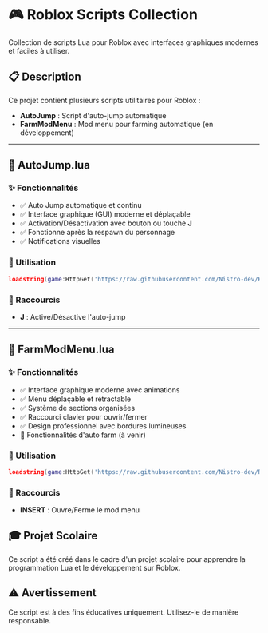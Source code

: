 # 🎮 Roblox Scripts Collection

Collection de scripts Lua pour Roblox avec interfaces graphiques modernes et faciles à utiliser.

## 📋 Description

Ce projet contient plusieurs scripts utilitaires pour Roblox :
- **AutoJump** : Script d'auto-jump automatique
- **FarmModMenu** : Mod menu pour farming automatique (en développement)

---

## 🔹 AutoJump.lua

### ✨ Fonctionnalités
- ✅ Auto Jump automatique et continu
- ✅ Interface graphique (GUI) moderne et déplaçable
- ✅ Activation/Désactivation avec bouton ou touche **J**
- ✅ Fonctionne après la respawn du personnage
- ✅ Notifications visuelles

### 🚀 Utilisation
```lua
loadstring(game:HttpGet('https://raw.githubusercontent.com/Nistro-dev/Roblox/refs/heads/master/AutoJump.lua'))()
```

### 📝 Raccourcis
- **J** : Active/Désactive l'auto-jump

---

## 🔹 FarmModMenu.lua

### ✨ Fonctionnalités
- ✅ Interface graphique moderne avec animations
- ✅ Menu déplaçable et rétractable
- ✅ Système de sections organisées
- ✅ Raccourci clavier pour ouvrir/fermer
- ✅ Design professionnel avec bordures lumineuses
- 🔄 Fonctionnalités d'auto farm (à venir)

### 🚀 Utilisation
```lua
loadstring(game:HttpGet('https://raw.githubusercontent.com/Nistro-dev/Roblox/refs/heads/master/FarmModMenu.lua'))()
```

### 📝 Raccourcis
- **INSERT** : Ouvre/Ferme le mod menu

## 🎓 Projet Scolaire

Ce script a été créé dans le cadre d'un projet scolaire pour apprendre la programmation Lua et le développement sur Roblox.

## ⚠️ Avertissement

Ce script est à des fins éducatives uniquement. Utilisez-le de manière responsable.


